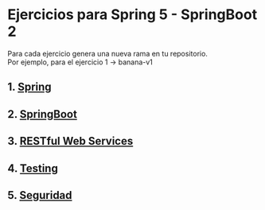 # Ejercicios para Spring 5 - SpringBoot 2

Para cada ejercicio genera una nueva rama en tu repositorio. <br>
Por ejemplo, para el ejercicio 1 -> banana-v1

## 1. [Spring](./1_Spring)
## 2. [SpringBoot](./2_SpringBoot)
## 3. [RESTful Web Services](./3_RESTful_Web_Services)
## 4. [Testing](./4_Testing)
## 5. [Seguridad](./5_Seguridad)
